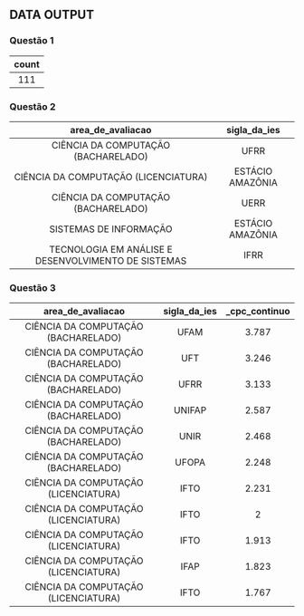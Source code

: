 ## DATA OUTPUT

### Questão 1

| count  |
| :----: |
|    111 |

### Questão 2

| area_de_avaliacao                                     | sigla_da_ies     |
| :---------------------------------------------------: | :--------------: |
| CIÊNCIA DA COMPUTAÇÃO (BACHARELADO)                   | UFRR             |
| CIÊNCIA DA COMPUTAÇÃO (LICENCIATURA)                  | ESTÁCIO AMAZÔNIA |
| CIÊNCIA DA COMPUTAÇÃO (BACHARELADO)                   | UERR             |
| SISTEMAS DE INFORMAÇÃO                                | ESTÁCIO AMAZÔNIA |
| TECNOLOGIA EM ANÁLISE E DESENVOLVIMENTO DE SISTEMAS   | IFRR             |

### Questão 3

|area_de_avaliacao                     | sigla_da_ies | _cpc_continuo |
| :----------------------------------: | :----------: | :-----------: |
| CIÊNCIA DA COMPUTAÇÃO (BACHARELADO)  | UFAM         | 3.787         | 
| CIÊNCIA DA COMPUTAÇÃO (BACHARELADO)  | UFT          | 3.246         | 
| CIÊNCIA DA COMPUTAÇÃO (BACHARELADO)  | UFRR         | 3.133         | 
| CIÊNCIA DA COMPUTAÇÃO (BACHARELADO)  | UNIFAP       | 2.587         | 
| CIÊNCIA DA COMPUTAÇÃO (BACHARELADO)  | UNIR         | 2.468         | 
| CIÊNCIA DA COMPUTAÇÃO (BACHARELADO)  | UFOPA        | 2.248         | 
| CIÊNCIA DA COMPUTAÇÃO (LICENCIATURA) | IFTO         | 2.231         | 
| CIÊNCIA DA COMPUTAÇÃO (LICENCIATURA) | IFTO         | 2             | 
| CIÊNCIA DA COMPUTAÇÃO (LICENCIATURA) | IFTO         | 1.913         | 
| CIÊNCIA DA COMPUTAÇÃO (LICENCIATURA) | IFAP         | 1.823         | 
| CIÊNCIA DA COMPUTAÇÃO (LICENCIATURA) | IFTO         | 1.767         | 